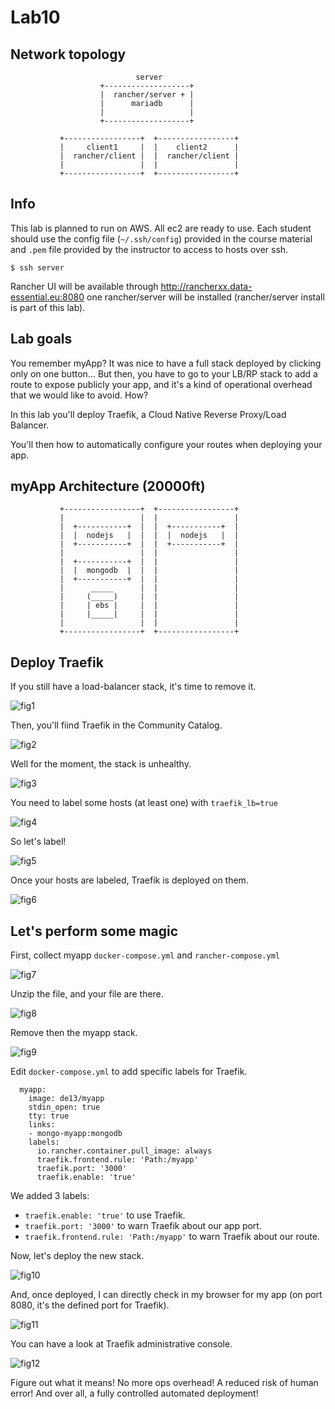 # Lab10

## Network topology


```
                            server
                    +-------------------+
                    |  rancher/server + |
                    |      mariadb      |
                    |                   |
                    +-------------------+

           +-----------------+  +-----------------+
           |     client1     |  |    client2      |
           |  rancher/client |  |  rancher/client |
           |                 |  |                 |
           +-----------------+  +-----------------+
```

## Info

This lab is planned to run on AWS. All ec2 are ready to use. Each student should use the config file (`~/.ssh/config`) provided in the course material and `.pem` file provided by the instructor to access to hosts over ssh.

`$ ssh server`

Rancher UI will be available through http://rancherxx.data-essential.eu:8080 one rancher/server will be installed (rancher/server install is part of this lab).

## Lab goals

You remember myApp? It was nice to have a full stack deployed by clicking only on one button... But then, you have to go to your LB/RP stack to add a route to expose publicly your app, and it's a kind of operational overhead that we would like to avoid. How?

In this lab you'll deploy Traefik, a Cloud Native Reverse Proxy/Load Balancer.

You'll then how to automatically configure your routes when deploying your app.


## myApp Architecture (20000ft)

```
           +-----------------+  +-----------------+
           |                 |  |                 |
           |  +-----------+  |  |  +-----------+  |
           |  |  nodejs   |  |  |  |  nodejs   |  |
           |  +-----------+  |  |  +-----------+  |
           |                 |  |                 |
           |  +-----------+  |  |                 |
           |  |  mongodb  |  |  |                 |
           |  +-----------+  |  |                 |
           |      _____      |  |                 |
           |     (_____)     |  |                 |
           |     | ebs |     |  |                 |
           |     |_____|     |  |                 |
           |                 |  |                 |
           +-----------------+  +-----------------+
```

## Deploy Traefik

If you still have a load-balancer stack, it's time to remove it.

![fig1](https://s3-eu-west-1.amazonaws.com/data-essential-rancher-primer-lab/lab10/fig1.png)

Then, you'll fiind Traefik in the Community Catalog.

![fig2](https://s3-eu-west-1.amazonaws.com/data-essential-rancher-primer-lab/lab10/fig2.png)

Well for the moment, the stack is unhealthy.

![fig3](https://s3-eu-west-1.amazonaws.com/data-essential-rancher-primer-lab/lab10/fig3.png)

You need to label some hosts (at least one) with `traefik_lb=true`

![fig4](https://s3-eu-west-1.amazonaws.com/data-essential-rancher-primer-lab/lab10/fig4.png)

So let's label!

![fig5](https://s3-eu-west-1.amazonaws.com/data-essential-rancher-primer-lab/lab10/fig5.png)

Once your hosts are labeled, Traefik is deployed on them.

![fig6](https://s3-eu-west-1.amazonaws.com/data-essential-rancher-primer-lab/lab10/fig6.png)

## Let's perform some magic

First, collect myapp `docker-compose.yml` and `rancher-compose.yml`

![fig7](https://s3-eu-west-1.amazonaws.com/data-essential-rancher-primer-lab/lab10/fig7.png)

Unzip the file, and your file are there.

![fig8](https://s3-eu-west-1.amazonaws.com/data-essential-rancher-primer-lab/lab10/fig8.png)

Remove then the myapp stack.

![fig9](https://s3-eu-west-1.amazonaws.com/data-essential-rancher-primer-lab/lab10/fig9.png)

Edit `docker-compose.yml` to add specific labels for Traefik.

```
  myapp:
    image: de13/myapp
    stdin_open: true
    tty: true
    links:
    - mongo-myapp:mongodb
    labels:
      io.rancher.container.pull_image: always
      traefik.frontend.rule: 'Path:/myapp'
      traefik.port: '3000'
      traefik.enable: 'true'
```

We added 3 labels:

* `traefik.enable: 'true'` to use Traefik.
* `traefik.port: '3000'` to warn Traefik about our app port.
* `traefik.frontend.rule: 'Path:/myapp'` to warn Traefik about our route.

Now, let's deploy the new stack.

![fig10](https://s3-eu-west-1.amazonaws.com/data-essential-rancher-primer-lab/lab10/fig10.png)

And, once deployed, I can directly check in my browser for my app (on port 8080, it's the defined port for Traefik).

![fig11](https://s3-eu-west-1.amazonaws.com/data-essential-rancher-primer-lab/lab10/fig11.png)

You can have a look at Traefik administrative console.

![fig12](https://s3-eu-west-1.amazonaws.com/data-essential-rancher-primer-lab/lab10/fig12.png)

Figure out what it means! No more ops overhead! A reduced risk of human error! And over all, a fully controlled automated deployment!
